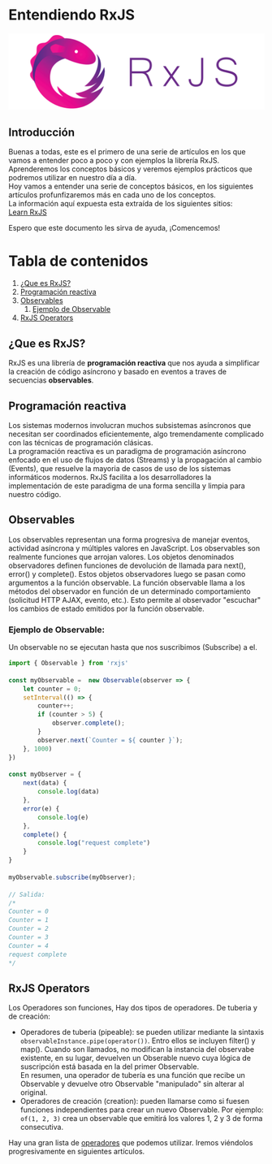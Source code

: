 # Entendiendo RxJS
![rxjs](./images/rxjs.png)
## Introducción  

Buenas a todas, este es el primero de una serie de artículos en los que vamos a entender poco a poco y con ejemplos la librería RxJS. Aprenderemos los conceptos básicos y veremos ejemplos prácticos que podremos utilizar en nuestro día a día.  
Hoy vamos a entender una serie de conceptos básicos, en los siguientes artículos profunfizaremos más en cada uno de los conceptos.  
La información aquí expuesta esta extraída de los siguientes sitios:  
<a href="https://www.learnrxjs.io/">Learn RxJS</a>   

Espero que este documento les sirva de ayuda, ¡Comencemos!

# Tabla de contenidos  

1. [¿Que es RxJS?](#rxjs)
2. [Programación reactiva](#reactive)
3. [Observables](#observables)
   1. [Ejemplo de Observable](#observable_example)
4. [RxJS Operators](#operators)

## ¿Que es RxJS?  <a name="rxjs"></a>

RxJS es una librería de **programación reactiva** que nos ayuda a simplificar la creación de código asíncrono y basado en eventos a traves de secuencias **observables**. 

## Programación reactiva  <a name="reactive"></a>

Los sistemas modernos involucran muchos subsistemas asíncronos que necesitan ser coordinados eficientemente, algo tremendamente complicado con las técnicas de programación clásicas.  
La programación reactiva es un paradigma de programación asíncrono enfocado en el uso de flujos de datos (Streams) y la propagación al cambio (Events), que resuelve la mayoria de casos de uso de los sistemas informáticos modernos. RxJS facilita a los desarrolladores la implementación de este paradigma de una forma sencilla y limpia para nuestro código.  

## Observables <a name="observables"></a>  

Los observables representan una forma progresiva de manejar eventos, actividad asíncrona y múltiples valores en JavaScript. Los observables son realmente funciones que arrojan valores. Los objetos denominados observadores definen funciones de devolución de llamada para next(), error() y complete(). Estos objetos observadores luego se pasan como argumentos a la función observable. La función observable llama a los métodos del observador en función de un determinado comportamiento (solicitud HTTP AJAX, evento, etc.). Esto permite al observador "escuchar" los cambios de estado emitidos por la función observable.

### Ejemplo de Observable: <a name="observable_example"></a>  
Un observable no se ejecutan hasta que nos suscribimos (Subscribe) a el.
``` js
import { Observable } from 'rxjs'

const myObservable =  new Observable(observer => {
    let counter = 0;
    setInterval(() => {
        counter++;
        if (counter > 5) {
            observer.complete();
        }
        observer.next(`Counter = ${ counter }`);
    }, 1000)
})

const myObserver = {
    next(data) {
        console.log(data)
    },
    error(e) {
        console.log(e)
    },
    complete() {
        console.log("request complete")
    }
}

myObservable.subscribe(myObserver);

// Salida:
/*
Counter = 0
Counter = 1
Counter = 2
Counter = 3
Counter = 4
request complete
*/ 
```
## RxJS Operators <a name="operators"></a>
Los Operadores son funciones, Hay dos tipos de operadores. De tuberia y de creación:
* Operadores de tuberia (pipeable): se pueden utilizar mediante la sintaxis `observableInstance.pipe(operator())`. Entro ellos se incluyen filter() y map(). Cuando son llamados, no modifican la instancia del observabe existente, en su lugar, devuelven un Obserable nuevo cuya lógica de suscripción está basada en la del primer Observable.  
En resumen, una operador de tubería es una función que recibe un Observable y devuelve otro Observable "manipulado" sin alterar al original.
* Operadores de creación (creation): pueden llamarse como si fuesen funciones independientes para crear un nuevo Observable. Por ejemplo: `of(1, 2, 3)` crea un observable que emitirá los valores 1, 2 y 3 de forma consecutiva.  

Hay una gran lista de <a href="https://www.learnrxjs.io/learn-rxjs/operators">operadores</a> que podemos utilizar. Iremos viéndolos progresivamente en siguientes artículos.